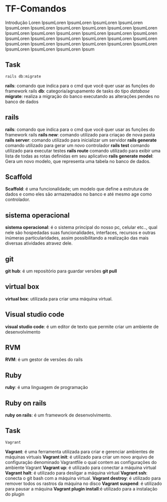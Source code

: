# TF-Comandos

Introdução Loren IpsumLoren IpsumLoren IpsumLoren IpsumLoren IpsumLoren IpsumLoren IpsumLoren IpsumLoren IpsumLoren IpsumLoren IpsumLoren IpsumLoren IpsumLoren IpsumLoren IpsumLoren IpsumLoren IpsumLoren IpsumLoren IpsumLoren IpsumLoren IpsumLoren IpsumLoren IpsumLoren IpsumLoren IpsumLoren IpsumLoren IpsumLoren IpsumLoren IpsumLoren IpsumLoren IpsumLoren Ipsum

## Task
    rails db:migrate
**rails**: comando que indica para o cmd que você quer usar as funções do framework rails
**db**: categoria/agrupamento de tasks do tipo *database*
**migrate**: realiza a migração do banco executando as alterações pendes no banco de dados

## rails

**rails**: comando que indica para o cmd que você quer usar as funções do framework rails
**rails new**: comando utilizado para criaçao de nova pasta
**rails server**: comando utilizado para inicializar um servidor
**rails generate** comando utilizado para gerar um novo controlador
**rails test** comando utilizado para executar testes
**rails route** comando utilizado para exibir uma lista de todas as rotas definidas em seu aplicativo
**rails generate model**: Gera um novo modelo, que representa uma tabela no banco de dados.

## Scaffold
**Scaffold**: é uma funcionalidade; um modelo que define a estrutura de dados e como eles são armazenados no banco e até mesmo age como controlador.

## sistema operacional

**sistema operacional**: é o sistema principal do nosso pc, celular etc.., qual nele são hospedadas suas funcionalidades, interfaces, recursos e outras inúmeras particularidades, assim possibilitando a realização das mais diversas atividades atravez dele.

## git 

 **git hub**: é um repositório para guardar versões
 **git pull**

## virtual box

**virtual box**: utilizada para criar uma máquina virtual.

## Visual studio code

**visual studio code**: é um editor de texto que permite criar um ambiente de desenvolvimento

## RVM

**RVM**: é um gestor de versões do rails


## Ruby

**ruby**: é uma linguagem de programação

## Ruby on rails 

**ruby on rails**: é um framework de desenvolvimento.



## Task
    Vagrant
**Vagrant**: é uma ferramenta utilizada para criar e gerenciar ambientes de máquinas virtuais
**Vagrant init**: é utilizado para criar  um novo arquivo de configuração denominado Vagrantfile o qual contem as configurações do ambiente Vagrant
**Vagrant up**: é utilizado para conectar a máquina virtual
**Vagrant halt**: é utilizado para desligar a máquina virtual
**Vagrant ssh**: conecta o git bash com a máquina virtual.
**Vagrant destroy**: é utilizado para remover  todos os rastros da máquina no disco
**Vagrant suspend**: é utilizado para pausar a máquina
**Vagrant plugin install**:é utilizado para a instalação do plugin
